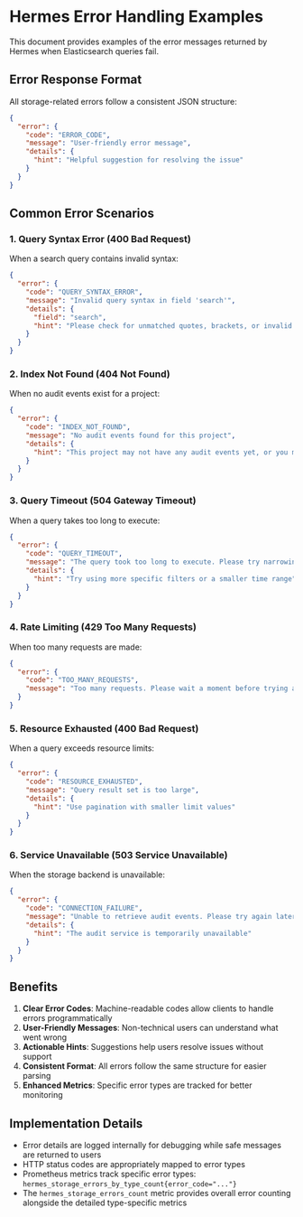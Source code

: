 <!--
SPDX-FileCopyrightText: 2025 SAP SE or an SAP affiliate company
SPDX-License-Identifier: Apache-2.0
-->

# Hermes Error Handling Examples

This document provides examples of the error messages returned by Hermes when Elasticsearch queries fail.

## Error Response Format

All storage-related errors follow a consistent JSON structure:

```json
{
  "error": {
    "code": "ERROR_CODE",
    "message": "User-friendly error message",
    "details": {
      "hint": "Helpful suggestion for resolving the issue"
    }
  }
}
```

## Common Error Scenarios

### 1. Query Syntax Error (400 Bad Request)

When a search query contains invalid syntax:

```json
{
  "error": {
    "code": "QUERY_SYNTAX_ERROR",
    "message": "Invalid query syntax in field 'search'",
    "details": {
      "field": "search",
      "hint": "Please check for unmatched quotes, brackets, or invalid operators"
    }
  }
}
```

### 2. Index Not Found (404 Not Found)

When no audit events exist for a project:

```json
{
  "error": {
    "code": "INDEX_NOT_FOUND",
    "message": "No audit events found for this project",
    "details": {
      "hint": "This project may not have any audit events yet, or you may not have access to view them"
    }
  }
}
```

### 3. Query Timeout (504 Gateway Timeout)

When a query takes too long to execute:

```json
{
  "error": {
    "code": "QUERY_TIMEOUT",
    "message": "The query took too long to execute. Please try narrowing your search criteria",
    "details": {
      "hint": "Try using more specific filters or a smaller time range"
    }
  }
}
```

### 4. Rate Limiting (429 Too Many Requests)

When too many requests are made:

```json
{
  "error": {
    "code": "TOO_MANY_REQUESTS",
    "message": "Too many requests. Please wait a moment before trying again"
  }
}
```

### 5. Resource Exhausted (400 Bad Request)

When a query exceeds resource limits:

```json
{
  "error": {
    "code": "RESOURCE_EXHAUSTED",
    "message": "Query result set is too large",
    "details": {
      "hint": "Use pagination with smaller limit values"
    }
  }
}
```

### 6. Service Unavailable (503 Service Unavailable)

When the storage backend is unavailable:

```json
{
  "error": {
    "code": "CONNECTION_FAILURE",
    "message": "Unable to retrieve audit events. Please try again later",
    "details": {
      "hint": "The audit service is temporarily unavailable"
    }
  }
}
```

## Benefits

1. **Clear Error Codes**: Machine-readable codes allow clients to handle errors programmatically
2. **User-Friendly Messages**: Non-technical users can understand what went wrong
3. **Actionable Hints**: Suggestions help users resolve issues without support
4. **Consistent Format**: All errors follow the same structure for easier parsing
5. **Enhanced Metrics**: Specific error types are tracked for better monitoring

## Implementation Details

- Error details are logged internally for debugging while safe messages are returned to users
- HTTP status codes are appropriately mapped to error types
- Prometheus metrics track specific error types: `hermes_storage_errors_by_type_count{error_code="..."}`
- The `hermes_storage_errors_count` metric provides overall error counting alongside the detailed type-specific metrics